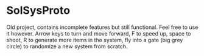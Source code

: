 # SolSysProto
Old project, contains incomplete features but still functional. Feel free to use it however.
Arrow keys to turn and move forward, F to speed up, space to shoot, R to generate more items in the system, fly into a gate (big grey circle) to randomize a new system from scratch.
